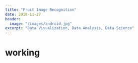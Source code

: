 ```yaml
---
title: "Fruit Image Recognition"
date: 2018-11-27
header:
  image: "/images/android.jpg"
excerpt: "Data Visualization, Data Analysis, Data Science"
---
```


# working

